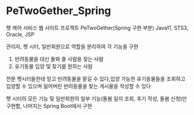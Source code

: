 # PeTwoGether_Spring
펫 케어 서비스 웹 사이트 프로젝트 PeTwoGether(Spring 구현 부분) Java11, STS3, Oracle, JSP

관리자, 펫 시터, 일반회원으로 역할을 분리하여 각 기능을 구현

1. 반려동물을 대신 돌봐 줄 사람을 찾는 사람
2. 유기동물 입양 및 찾기를 원하는 사람

전문 펫시터들한테 믿고 반려동물을 맡길 수 있다,입양 가능한 유기동물들을 조회하고 입양할 수 있으며 잃어버린 반려동물을 찾는 게시물을 작성할 수 있다

펫 시터의 모든 기능 및 일반회원의 일부 기능(돌봄 일지 조회, 후기 작성, 돌봄 신청)만 구현함, 나머지는 Spring Boot에서 구현
